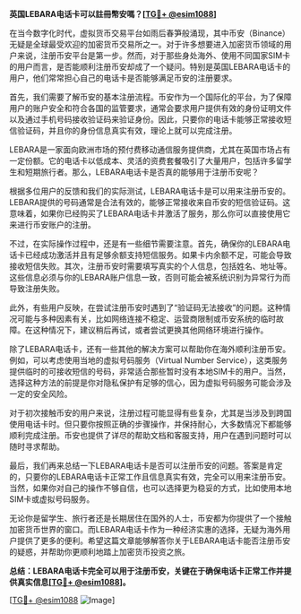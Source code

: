 **英国LEBARA电话卡可以註冊幣安嗎？[[TG💪+ @esim1088](https://t.me/s/esim1088)]**

在当今数字化时代，虚拟货币交易平台如雨后春笋般涌现，其中币安（Binance）无疑是全球最受欢迎的加密货币交易所之一。对于许多想要进入加密货币领域的用户来说，注册币安平台是第一步。然而，对于那些身处海外、使用不同国家SIM卡的用户而言，是否能顺利注册币安却成了一个疑问。特别是英国LEBARA电话卡的用户，他们常常担心自己的电话卡是否能够满足币安的注册要求。

首先，我们需要了解币安的基本注册流程。币安作为一个国际化的平台，为了保障用户的账户安全和符合各国的监管要求，通常会要求用户提供有效的身份证明文件以及通过手机号码接收验证码来验证身份。因此，只要你的电话卡能够正常接收短信验证码，并且你的身份信息真实有效，理论上就可以完成注册。

LEBARA是一家面向欧洲市场的预付费移动通信服务提供商，尤其在英国市场占有一定份额。它的电话卡以低成本、灵活的资费套餐吸引了大量用户，包括许多留学生和短期旅行者。那么，LEBARA电话卡是否真的能够用于注册币安呢？

根据多位用户的反馈和我们的实际测试，LEBARA电话卡是可以用来注册币安的。LEBARA提供的号码通常是合法有效的，能够正常接收来自币安的短信验证码。这意味着，如果你已经购买了LEBARA电话卡并激活了服务，那么你可以直接使用它来进行币安账户的注册。

不过，在实际操作过程中，还是有一些细节需要注意。首先，确保你的LEBARA电话卡已经成功激活并且有足够余额支持短信服务。如果卡内余额不足，可能会导致接收短信失败。其次，注册币安时需要填写真实的个人信息，包括姓名、地址等。这些信息必须与你的LEBARA账户信息一致，否则可能会被系统识别为异常行为而导致注册失败。

此外，有些用户反映，在尝试注册币安时遇到了“验证码无法接收”的问题。这种情况可能与多种因素有关，比如网络连接不稳定、运营商限制或币安系统的临时故障。在这种情况下，建议稍后再试，或者尝试更换其他网络环境进行操作。

除了LEBARA电话卡，还有一些其他的解决方案可以帮助你在海外顺利注册币安。例如，可以考虑使用当地的虚拟号码服务（Virtual Number Service），这类服务提供临时的可接收短信的号码，非常适合那些暂时没有本地SIM卡的用户。当然，选择这种方法的前提是你对隐私保护有足够的信心，因为虚拟号码服务可能会涉及一定的安全风险。

对于初次接触币安的用户来说，注册过程可能显得有些复杂，尤其是当涉及到跨国使用电话卡时。但只要你按照正确的步骤操作，并保持耐心，大多数情况下都能够顺利完成注册。币安也提供了详尽的帮助文档和客服支持，用户在遇到问题时可以随时寻求帮助。

最后，我们再来总结一下LEBARA电话卡是否可以注册币安的问题。答案是肯定的，只要你的LEBARA电话卡正常工作且信息真实有效，完全可以用来注册币安。当然，如果你对自己的操作不够自信，也可以选择更为稳妥的方式，比如使用本地SIM卡或虚拟号码服务。

无论你是留学生、旅行者还是长期居住在国外的人士，币安都为你提供了一个接触加密货币世界的窗口。而LEBARA电话卡作为一种经济实惠的选择，无疑为海外用户提供了更多的便利。希望这篇文章能够解答你关于LEBARA电话卡能否注册币安的疑惑，并帮助你更顺利地踏上加密货币投资之旅。

**总结：LEBARA电话卡完全可以用于注册币安，关键在于确保电话卡正常工作并提供真实信息[[TG💪+ @esim1088](https://t.me/s/esim1088)]。**

[[TG💪+ @esim1088](https://t.me/s/esim1088) ![Image](https://i.postimg.cc/4NQfJmqS/Snipaste-2025-05-13-00-14-12.png)]